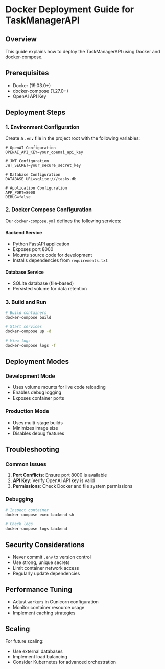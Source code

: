 # Docker Deployment Guide for TaskManagerAPI

## Overview
This guide explains how to deploy the TaskManagerAPI using Docker and docker-compose.

## Prerequisites
- Docker (19.03.0+)
- docker-compose (1.27.0+)
- OpenAI API Key

## Deployment Steps

### 1. Environment Configuration
Create a `.env` file in the project root with the following variables:
```
# OpenAI Configuration
OPENAI_API_KEY=your_openai_api_key

# JWT Configuration
JWT_SECRET=your_secure_secret_key

# Database Configuration
DATABASE_URL=sqlite:///tasks.db

# Application Configuration
APP_PORT=8000
DEBUG=false
```

### 2. Docker Compose Configuration
Our `docker-compose.yml` defines the following services:

#### Backend Service
- Python FastAPI application
- Exposes port 8000
- Mounts source code for development
- Installs dependencies from `requirements.txt`

#### Database Service
- SQLite database (file-based)
- Persisted volume for data retention

### 3. Build and Run
```bash
# Build containers
docker-compose build

# Start services
docker-compose up -d

# View logs
docker-compose logs -f
```

## Deployment Modes

### Development Mode
- Uses volume mounts for live code reloading
- Enables debug logging
- Exposes container ports

### Production Mode
- Uses multi-stage builds
- Minimizes image size
- Disables debug features

## Troubleshooting

### Common Issues
1. **Port Conflicts**: Ensure port 8000 is available
2. **API Key**: Verify OpenAI API key is valid
3. **Permissions**: Check Docker and file system permissions

### Debugging
```bash
# Inspect container
docker-compose exec backend sh

# Check logs
docker-compose logs backend
```

## Security Considerations
- Never commit `.env` to version control
- Use strong, unique secrets
- Limit container network access
- Regularly update dependencies

## Performance Tuning
- Adjust `workers` in Gunicorn configuration
- Monitor container resource usage
- Implement caching strategies

## Scaling
For future scaling:
- Use external databases
- Implement load balancing
- Consider Kubernetes for advanced orchestration